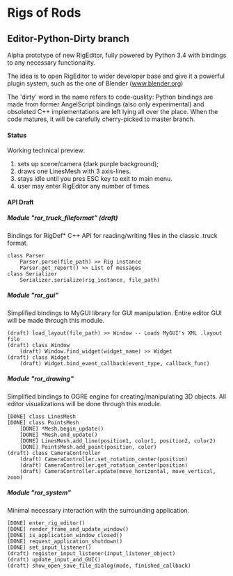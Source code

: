# Rigs of Rods 
## Editor-Python-Dirty branch

Alpha prototype of new RigEditor, fully powered by Python 3.4 with bindings to any necessary functionality.

The idea is to open RigEditor to wider developer base and give it a powerful plugin system, such as the one of Blender (www.blender.org)

The 'dirty' word in the name refers to code-quality: Python bindings are made 
from former AngelScript bindings (also only experimental) and obsoleted C++ 
implementations are left lying all over the place. When the code matures, 
it will be carefully cherry-picked to master branch.

#### Status

Working technical preview:
 1. sets up scene/camera (dark purple background);
 2. draws one LinesMesh with 3 axis-lines. 
 3. stays idle until you pres ESC key to exit to main menu.
 4. user may enter RigEditor any number of times.

#### API Draft

##### Module "ror_truck_fileformat" (draft)
Bindings for RigDef* C++ API for reading/writing files in the classic .truck format.

    class Parser
        Parser.parse(file_path) >> Rig instance
        Parser.get_report() >> List of messages
    class Serializer
        Serializer.serialize(rig_instance, file_path)

##### Module "ror_gui"
Simplified bindings to MyGUI library for GUI manipulation. Entire editor GUI will be made through this module.

    (draft) load_layout(file_path) >> Window -- Loads MyGUI's XML .layout file
    (draft) class Window
        (draft) Window.find_widget(widget_name) >> Widget
    (draft) class Widget
        (draft) Widget.bind_event_callback(event_type, callback_func)
    
##### Module "ror_drawing"
Simplified bindings to OGRE engine for creating/manipulating 3D objects. All editor visualizations will be done through this module.

    [DONE] class LinesMesh
    [DONE] class PointsMesh
        [DONE] *Mesh.begin_update()
        [DONE] *Mesh.end_update()
        [DONE] LinesMesh.add_line(position1, color1, position2, color2)
        [DONE] PointsMesh.add_point(position, color)
    (draft) class CameraController
        (draft) CameraController.set_rotation_center(position)
        (draft) CameraController.get_rotation_center(position)
        (draft) CameraController.update(move_horizontal, move_vertical, zoom)

##### Module "ror_system"
Minimal necessary interaction with the surrounding application.

    [DONE] enter_rig_editor()
    [DONE] render_frame_and_update_window()
    [DONE] is_application_window_closed()
    [DONE] request_application_shutdown()
    [DONE] set_input_listener()
    (draft) register_input_listener(input_listener_object)
    (draft) update_input_and_GUI()
    (draft) show_open_save_file_dialog(mode, finished_callback)
    
    
